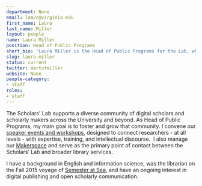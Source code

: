 ```yaml
---
department: None
email: lam2c@virginia.edu
first_name: Laura
last_name: Miller
layout: people
name: Laura Miller
position: Head of Public Programs
short_bio: 'Laura Miller is the Head of Public Programs for the Lab, where she fosters our local community of DH scholars and researchers, and where she likes to think and talk and encourage everyone else to do the same about critical making in academic research.'
slug: laura-miller
status: current
twitter: martofmiller
website: None
people-category:
- staff
roles:
- staff
---
```


The Scholars' Lab supports a diverse community of digital scholars and scholarly makers across the University and beyond. As Head of Public Programs, my main goal is to foster and grow that community. I convene our [speaker events and workshops](http://scholarslab.org/events/), designed to connect researchers - at all levels - with expertise, training, and intellectual discourse.  I also manage our [Makerspace](http://scholarslab.org/makerspace/) and serve as the primary point of contact between the Scholars’ Lab and broader library services.

I have a background in English and information science, was the librarian on the Fall 2015 voyage of [Semester at Sea](http://www.semesteratsea.org/), and have an ongoing interest in digital publishing and open scholarly communication.
